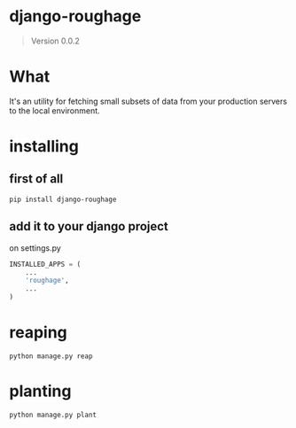 # django-roughage
> Version 0.0.2

# What

It's an utility for fetching small subsets of data from your production servers to the local environment.

# installing

## first of all

    pip install django-roughage

## add it to your django project

on settings.py

```python
INSTALLED_APPS = (
    ...
    'roughage',
    ...
)

```

# reaping

    python manage.py reap

# planting

    python manage.py plant
